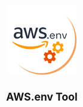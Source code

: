 <p align="center">
  <img src="./icons/aws.env.tool.svg"/>
</p>
<h1 align="center">AWS.env Tool</h1>
